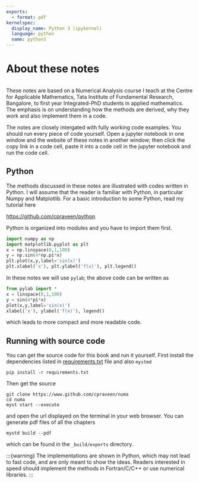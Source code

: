 ```yaml
---
exports:
  - format: pdf
kernelspec:
  display_name: Python 3 (ipykernel)
  language: python
  name: python3
---
```


# About these notes

```{include} math.md
```

These notes are based on a Numerical Analysis course I teach at the Centre for Applicable Mathematics, Tata Institute of Fundamental Research, Bangalore, to first year Integrated-PhD students in applied mathematics. The emphasis is on understanding how the methods are derived, why they work and also implement them in a code.

The notes are closely intergated with fully working code examples. You should run every piece of code yourself. Open a jupyter notebook in one window and the website of these notes in another window; then click the copy link in a code cell, paste it into a code cell in the jupyter notebook and run the code cell.

## Python

The methods discussed in these notes are illustrated with codes written in Python. I will assume that the reader is familiar with Python, in particular Numpy and Matplotlib. For a basic introduction to some Python, read my tutorial here

https://github.com/cpraveen/python

Python is organized into modules and you have to import them first.

```python
import numpy as np
import matplotlib.pyplot as plt
x = np.linspace(0,1,100)
y = np.sin(4*np.pi*x)
plt.plot(x,y,label='sin(x)')
plt.xlabel('x'), plt.ylabel('f(x)'), plt.legend()
```

In these notes we will use `pylab`; the above code can be written as

```python
from pylab import *
x = linspace(0,1,100)
y = sin(4*pi*x)
plot(x,y,label='sin(x)')
xlabel('x'), ylabel('f(x)'), legend()
```

which leads to more compact and more readable code.


## Running with source code

You can get the source code for this book and run it yourself. First install the dependencies listed in [requirements.txt](requirements.txt) file and also `mystmd`

```shell
pip install -r requirements.txt
```

Then get the source

```shell
git clone https://www.github.com/cpraveen/numa
cd numa
myst start --execute
```

and open the url displayed on the terminal in your web browser. You can generate pdf files of all the chapters

```shell
mystd build --pdf
```

which can be found in the `_build/exports` directory.

:::{warning}
The implementations are shown in Python, which may not lead to  fast code, and are only meant to show the ideas. Readers interested in speed    should implement the methods in Fortran/C/C++ or use numerical libraries.
:::

